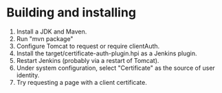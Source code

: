Building and installing
=======================

1. Install a JDK and Maven.
2. Run "mvn package"
3. Configure Tomcat to request or require clientAuth.
4. Install the target/certificate-auth-plugin.hpi as a Jenkins plugin.
5. Restart Jenkins (probably via a restart of Tomcat).
6. Under system configuration, select "Certificate" as the source of user identity.
7. Try requesting a page with a client certificate.
